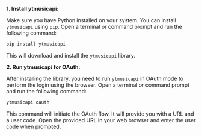 **1. Install ytmusicapi:**

Make sure you have Python installed on your system. You can install `ytmusicapi` using `pip`. Open a terminal or command prompt and run the following command:

```bash
pip install ytmusicapi
```

This will download and install the `ytmusicapi` library.

**2. Run ytmusicapi for OAuth:**

After installing the library, you need to run `ytmusicapi` in OAuth mode to perform the login using the browser. Open a terminal or command prompt and run the following command:

```bash
ytmusicapi oauth
```

This command will initiate the OAuth flow. It will provide you with a URL and a user code. Open the provided URL in your web browser and enter the user code when prompted.
